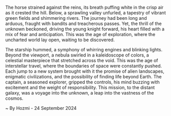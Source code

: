 
The horse strained against the reins, its breath puffing white in the crisp air as it crested the hill. Below, a sprawling valley unfurled, a tapestry of vibrant green fields and shimmering rivers. The journey had been long and arduous, fraught with bandits and treacherous passes. Yet, the thrill of the unknown beckoned, driving the young knight forward, his heart filled with a mix of fear and anticipation. This was the age of exploration, where the uncharted world lay open, waiting to be discovered. 

The starship hummed, a symphony of whirring engines and blinking lights. Beyond the viewport, a nebula swirled in a kaleidoscope of colors, a celestial masterpiece that stretched across the void. This was the age of interstellar travel, where the boundaries of space were constantly pushed. Each jump to a new system brought with it the promise of alien landscapes, enigmatic civilizations, and the possibility of finding life beyond Earth. The captain, a seasoned explorer, gripped the controls, his mind buzzing with excitement and the weight of responsibility. This mission, to the distant galaxy, was a voyage into the unknown, a leap into the vastness of the cosmos. 

~ By Hozmi - 24 September 2024
